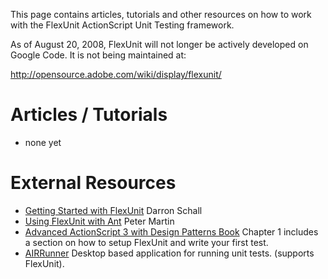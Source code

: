This page contains articles, tutorials and other resources on how to work with the FlexUnit ActionScript Unit Testing framework.

As of August 20, 2008, FlexUnit will not longer be actively developed on Google Code. It is not being maintained at:

http://opensource.adobe.com/wiki/display/flexunit/

# Articles / Tutorials #
  * none yet

# External Resources #
  * [Getting Started with FlexUnit](http://www.darronschall.com/weblog/archives/000216.cfm) Darron Schall
  * [Using FlexUnit with Ant](http://weblogs.macromedia.com/pmartin/archives/2006/06/flexunit_ant.cfm#more) Peter Martin
  * [Advanced ActionScript 3 with Design Patterns Book](http://www.amazon.com/Advanced-ActionScript-3-Design-Patterns/dp/0321426568) Chapter 1 includes a section on how to setup FlexUnit and write your first test.
  * [AIRRunner](http://airrunner.org/) Desktop based application for running unit tests. (supports FlexUnit).